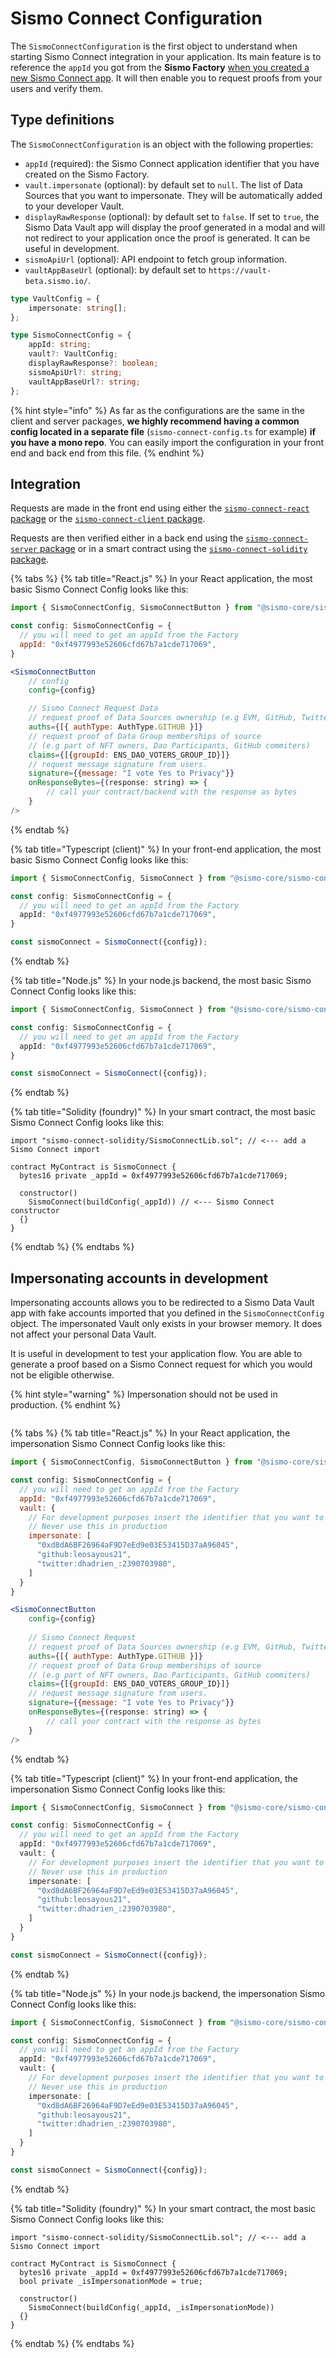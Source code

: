 # Sismo Connect Configuration

The `SismoConnectConfiguration` is the first object to understand when starting Sismo Connect integration in your application. Its main feature is to reference the `appId` you got from the **Sismo Factory** [when you created a new Sismo Connect app](../tutorials/create-a-sismo-connect-app.md). It will then enable you to request proofs from your users and verify them.

## Type definitions&#x20;

The `SismoConnectConfiguration` is an object with the following properties:

* `appId` (required): the Sismo Connect application identifier that you have created on the Sismo Factory.
* `vault.impersonate` (optional): by default set to `null`. The list of Data Sources that you want to impersonate. They will be automatically added to your developer Vault.
* `displayRawResponse` (optional): by default set to `false`. If set to `true`, the Sismo Data Vault app will display the proof generated in a modal and will not redirect to your application once the proof is generated. It can be useful in development.&#x20;
* `sismoApiUrl` (optional): API endpoint to fetch group information.
* `vaultAppBaseUrl` (optional): by default set to `https://vault-beta.sismo.io/`.

```typescript
type VaultConfig = {
    impersonate: string[];
};

type SismoConnectConfig = {
    appId: string;
    vault?: VaultConfig;
    displayRawResponse?: boolean;
    sismoApiUrl?: string;
    vaultAppBaseUrl?: string;
};
```

{% hint style="info" %}
As far as the configurations are the same in the client and server packages, **we highly recommend having a common config located in a separate file** (`sismo-connect-config.ts` for example) **if you have a mono repo**. You can easily import the configuration in your front end and back end from this file.
{% endhint %}

## Integration

Requests are made in the front end using either the [`sismo-connect-react` package](packages/react.md) or the [`sismo-connect-client` package](packages/client.md).

Requests are then verified either in a back end using the [`sismo-connect-server` package](packages/server.md) or in a smart contract using the [`sismo-connect-solidity` package](packages/solidity.md).

{% tabs %}
{% tab title="React.js" %}
In your React application, the most basic Sismo Connect Config looks like this:

```jsx
import { SismoConnectConfig, SismoConnectButton } from "@sismo-core/sismo-connect-react";

const config: SismoConnectConfig = {
  // you will need to get an appId from the Factory
  appId: "0xf4977993e52606cfd67b7a1cde717069", 
}

<SismoConnectButton
    // config
    config={config}

    // Sismo Connect Request Data
    // request proof of Data Sources ownership (e.g EVM, GitHub, Twitter or Telegram)
    auths={[{ authType: AuthType.GITHUB }]}
    // request proof of Data Group memberships of source
    // (e.g part of NFT owners, Dao Participants, GitHub commiters)
    claims={[{groupId: ENS_DAO_VOTERS_GROUP_ID}]}
    // request message signature from users.
    signature={{message: "I vote Yes to Privacy"}}
    onResponseBytes={(response: string) => {
        // call your contract/backend with the response as bytes
    }
/>

```
{% endtab %}

{% tab title="Typescript (client)" %}
In your front-end application, the most basic Sismo Connect Config looks like this:

```typescript
import { SismoConnectConfig, SismoConnect } from "@sismo-core/sismo-connect-client";

const config: SismoConnectConfig = {
  // you will need to get an appId from the Factory
  appId: "0xf4977993e52606cfd67b7a1cde717069", 
}

const sismoConnect = SismoConnect({config});
```
{% endtab %}

{% tab title="Node.js" %}
In your node.js backend, the most basic Sismo Connect Config looks like this:

```typescript
import { SismoConnectConfig, SismoConnect } from "@sismo-core/sismo-connect-server";

const config: SismoConnectConfig = {
  // you will need to get an appId from the Factory
  appId: "0xf4977993e52606cfd67b7a1cde717069", 
}

const sismoConnect = SismoConnect({config});
```
{% endtab %}

{% tab title="Solidity (foundry)" %}
In your smart contract, the most basic Sismo Connect Config looks like this:

```solidity
import "sismo-connect-solidity/SismoConnectLib.sol"; // <--- add a Sismo Connect import

contract MyContract is SismoConnect {
  bytes16 private _appId = 0xf4977993e52606cfd67b7a1cde717069;
  
  constructor()
    SismoConnect(buildConfig(_appId)) // <--- Sismo Connect constructor
  {}
}
```
{% endtab %}
{% endtabs %}

## Impersonating accounts in development

Impersonating accounts allows you to be redirected to a Sismo Data Vault app with fake accounts imported that you defined in the `SismoConnectConfig` object. The impersonated Vault only exists in your browser memory. It does not affect your personal Data Vault.&#x20;

It is useful in development to test your application flow. You are able to generate a proof based on a Sismo Connect request for which you would not be eligible otherwise.&#x20;

{% hint style="warning" %}
Impersonation should not be used in production.
{% endhint %}

<figure><img src="../../.gitbook/assets/Capture d’écran 2023-06-16 à 13.17.15.png" alt=""><figcaption></figcaption></figure>

{% tabs %}
{% tab title="React.js" %}
In your React application, the impersonation Sismo Connect Config looks like this:

```jsx
import { SismoConnectConfig, SismoConnectButton } from "@sismo-core/sismo-connect-react";

const config: SismoConnectConfig = {
  // you will need to get an appId from the Factory
  appId: "0xf4977993e52606cfd67b7a1cde717069", 
  vault: {
    // For development purposes insert the identifier that you want to impersonate here
    // Never use this in production
    impersonate: [
      "0xd8dA6BF26964aF9D7eEd9e03E53415D37aA96045",
      "github:leosayous21",
      "twitter:dhadrien_:2390703980",
    ]
  }
}

<SismoConnectButton
    config={config}
    
    // Sismo Connect Request
    // request proof of Data Sources ownership (e.g EVM, GitHub, Twitter or Telegram)
    auths={[{ authType: AuthType.GITHUB }]}
    // request proof of Data Group memberships of source
    // (e.g part of NFT owners, Dao Participants, GitHub commiters)
    claims={[{groupId: ENS_DAO_VOTERS_GROUP_ID}]}
    // request message signature from users.
    signature={{message: "I vote Yes to Privacy"}}
    onResponseBytes={(response: string) => {
        // call your contract with the response as bytes
    }
/>

```
{% endtab %}

{% tab title="Typescript (client)" %}
In your front-end application, the impersonation Sismo Connect Config looks like this:

```typescript
import { SismoConnectConfig, SismoConnect } from "@sismo-core/sismo-connect-client";

const config: SismoConnectConfig = {
  // you will need to get an appId from the Factory
  appId: "0xf4977993e52606cfd67b7a1cde717069", 
  vault: {
    // For development purposes insert the identifier that you want to impersonate here
    // Never use this in production
    impersonate: [
      "0xd8dA6BF26964aF9D7eEd9e03E53415D37aA96045",
      "github:leosayous21",
      "twitter:dhadrien_:2390703980",
    ]
  }
}

const sismoConnect = SismoConnect({config});
```
{% endtab %}

{% tab title="Node.js" %}
In your node.js backend, the impersonation Sismo Connect Config looks like this:

```typescript
import { SismoConnectConfig, SismoConnect } from "@sismo-core/sismo-connect-server";

const config: SismoConnectConfig = {
  // you will need to get an appId from the Factory
  appId: "0xf4977993e52606cfd67b7a1cde717069", 
  vault: {
    // For development purposes insert the identifier that you want to impersonate here
    // Never use this in production
    impersonate: [
      "0xd8dA6BF26964aF9D7eEd9e03E53415D37aA96045",
      "github:leosayous21",
      "twitter:dhadrien_:2390703980",
    ]
  }
}

const sismoConnect = SismoConnect({config});
```
{% endtab %}

{% tab title="Solidity (foundry)" %}
In your smart contract, the most basic Sismo Connect Config looks like this:

```solidity
import "sismo-connect-solidity/SismoConnectLib.sol"; // <--- add a Sismo Connect import

contract MyContract is SismoConnect {
  bytes16 private _appId = 0xf4977993e52606cfd67b7a1cde717069;
  bool private _isImpersonationMode = true;
  
  constructor()
    SismoConnect(buildConfig(_appId, _isImpersonationMode))
  {}
}
```
{% endtab %}
{% endtabs %}

